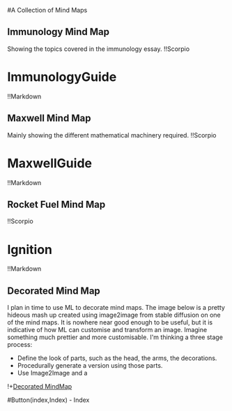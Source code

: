 #A Collection of Mind Maps
## Immunology Mind Map
Showing the topics covered in the immunology essay.
!!Scorpio
# ImmunologyGuide
!!Markdown
## Maxwell Mind Map
Mainly showing the different mathematical machinery required.
!!Scorpio
# MaxwellGuide
!!Markdown
## Rocket Fuel Mind Map
!!Scorpio
# Ignition
!!Markdown
## Decorated Mind Map
I plan in time to use ML to decorate mind maps. The image below is a pretty hideous mash up created using image2image from stable diffusion on one of the mind maps. It is nowhere near good enough to be useful, but it is indicative of how ML can customise and transform an image. Imagine something much prettier and more customisable. I'm thinking a three stage process:

* Define the look of parts, such as the head, the arms, the decorations.
* Procedurally generate a version using those parts.
* Use Image2Image and a 

!+[Decorated MindMap](./images/AlienOctopus.png)

 #Button(index,Index) - Index